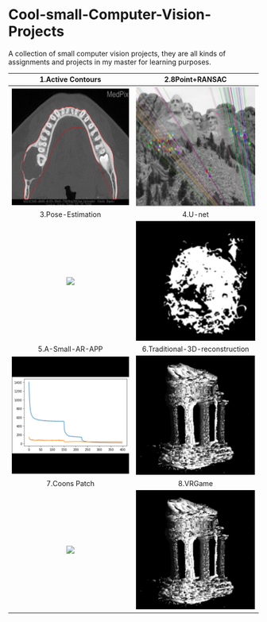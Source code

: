 # Cool-small-Computer-Vision-Projects
A collection of small computer vision projects, they are all kinds of assignments and projects in my master for learning purposes.

| 1.Active Contours               |  2.8Point+RANSAC |
:------------------------------:|:-------------------------:
![](./pics/1.png) |  ![](./pics/2.png)
| 3.Pose-Estimation |  4.U-net|
![](./pics/3.png)  |  ![](./pics/4.png)
| 5.A-Small-AR-APP        |  6.Traditional-3D-reconstruction |
![](./pics/5.png)  |  ![](./pics/6.png)
| 7.Coons Patch     |  8.VRGame |
![](./pics/7.png)  |  ![](./pics/8.png)
